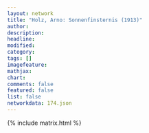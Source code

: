 ```yaml
---
layout: network
title: "Holz, Arno: Sonnenfinsternis (1913)"
author:
description:
headline:
modified:
category:
tags: []
imagefeature: 
mathjax: 
chart: 
comments: false
featured: false
list: false
networkdata: 174.json
---
```

{% include matrix.html %}
